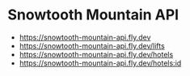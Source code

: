 # Snowtooth Mountain API

* https://snowtooth-mountain-api.fly.dev
* https://snowtooth-mountain-api.fly.dev/lifts
* https://snowtooth-mountain-api.fly.dev/hotels
* https://snowtooth-mountain-api.fly.dev/hotels:id